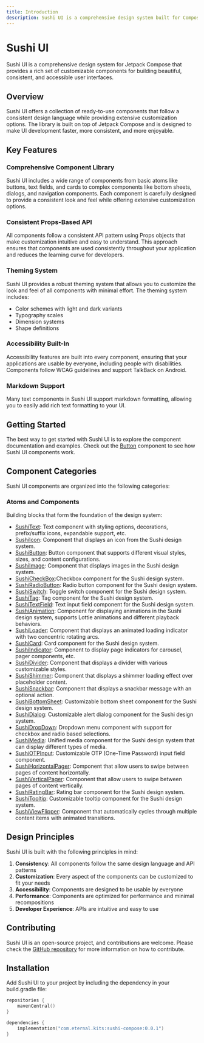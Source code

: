 ```yaml
---
title: Introduction
description: Sushi UI is a comprehensive design system built for Compose Multiplatform applications with a focus on consistency, customization, and accessibility.
---
```


# Sushi UI

Sushi UI is a comprehensive design system for Jetpack Compose that provides a rich set of
customizable components for building beautiful, consistent, and accessible user interfaces.

## Overview

Sushi UI offers a collection of ready-to-use components that follow a consistent design language
while providing extensive customization options. The library is built on top of Jetpack Compose and
is designed to make UI development faster, more consistent, and more enjoyable.

## Key Features

### Comprehensive Component Library

Sushi UI includes a wide range of components from basic atoms like buttons, text fields, and cards
to complex components like bottom sheets, dialogs, and navigation components. Each component is
carefully designed to provide a consistent look and feel while offering extensive customization
options.

### Consistent Props-Based API

All components follow a consistent API pattern using Props objects that make customization intuitive
and easy to understand. This approach ensures that components are used consistently throughout your
application and reduces the learning curve for developers.

### Theming System

Sushi UI provides a robust theming system that allows you to customize the look and feel of all
components with minimal effort. The theming system includes:

- Color schemes with light and dark variants
- Typography scales
- Dimension systems
- Shape definitions

### Accessibility Built-In

Accessibility features are built into every component, ensuring that your applications are usable by
everyone, including people with disabilities. Components follow WCAG guidelines and support TalkBack
on Android.

### Markdown Support

Many text components in Sushi UI support markdown formatting, allowing you to easily add rich text
formatting to your UI.

## Getting Started

The best way to get started with Sushi UI is to explore the component documentation and examples.
Check out the [Button](sushibutton.md) component to see how Sushi UI components work.

## Component Categories

Sushi UI components are organized into the following categories:

### Atoms and Components

Building blocks that form the foundation of the design system:

- [SushiText](sushitext.md): Text component with styling options, decorations, prefix/suffix icons, expandable support, etc.
- [SushiIcon](sushiicon.md): Component that displays an icon from the Sushi design system.
- [SushiButton](sushibutton.md): Button component that supports different visual styles, sizes, and content configurations.
- [SushiImage](sushiimage.md): Component that displays images in the Sushi design system.
- [SushiCheckBox](sushicheckbox.md):Checkbox component for the Sushi design system.
- [SushiRadioButton](sushiradiobutton.md): Radio button component for the Sushi design system.
- [SushiSwitch](sushiswitch.md): Toggle switch component for the Sushi design system.
- [SushiTag](sushitag.md): Tag component for the Sushi design system.
- [SushiTextField](sushitextfield.md): Text input field component for the Sushi design system.
- [SushiAnimation](sushianimation.md): Component for displaying animations in the Sushi design system, supports Lottie animations and different playback behaviors.
- [SushiLoader](sushiloader.md): Component that displays an animated loading indicator with two concentric rotating arcs.
- [SushiCard](sushicard.md): Card component for the Sushi design system.
- [SushiIndicator](sushiindicator.md): Component to display page indicators for carousel, pager components, etc.
- [SushiDivider](sushidivider.md): Component that displays a divider with various customizable styles.
- [SushiShimmer](sushishimmer.md): Component that displays a shimmer loading effect over placeholder content.
- [SushiSnackbar](sushisnackbar.md): Component that displays a snackbar message with an optional action.
- [SushiBottomSheet](sushibottomsheet.md): Customizable bottom sheet component for the Sushi design system.
- [SushiDialog](sushidialog.md): Customizable alert dialog component for the Sushi design system.
- [SushiDropDown](sushidropdown.md): Dropdown menu component with support for checkbox and radio based selections.
- [SushiMedia](sushimedia.md): Unified media component for the Sushi design system that can display different types of media.
- [SushiOTPInput](sushiotpinput.md): Customizable OTP (One-Time Password) input field component.
- [SushiHorizontalPager](sushihorizontalpager.md): Component that allow users to swipe between pages of content horizontally.
- [SushiVerticalPager](sushiverticalpager.md): Component that allow users to swipe between pages of content vertically.
- [SushiRatingBar](sushiratingbar.md): Rating bar component for the Sushi design system.
- [SushiTooltip](sushitooltip.md): Customizable tooltip component for the Sushi design system.
- [SushiViewFlipper](sushiviewflipper.md): Component that automatically cycles through multiple content items with animated transitions.

[//]: # (### todox: Utilities)

[//]: # ()
[//]: # ()
[//]: # (Helper components and modifiers that enhance the user experience:)

[//]: # ()
[//]: # ()
[//]: # (- [Scrollbars]&#40;scrollarea.md&#41;: Components for indicating scroll position)

[//]: # ()
[//]: # (- [Progress Indicator]&#40;progressindicator.md&#41;: Components for showing loading or progress)

[//]: # (- [Separator]&#40;separators.md&#41;: Visual dividers between content sections)

## Design Principles

Sushi UI is built with the following principles in mind:

1. **Consistency**: All components follow the same design language and API patterns
2. **Customization**: Every aspect of the components can be customized to fit your needs
3. **Accessibility**: Components are designed to be usable by everyone
4. **Performance**: Components are optimized for performance and minimal recompositions
5. **Developer Experience**: APIs are intuitive and easy to use

## Contributing

Sushi UI is an open-source project, and contributions are welcome. Please check
the [GitHub repository](https://github.com/Zomato/sushi-compose) for more information on how to
contribute.

## Installation

Add Sushi UI to your project by including the dependency in your build.gradle file:
```kotlin title="build.gradle.kts"
repositories {
    mavenCentral()
}

dependencies {
    implementation("com.eternal.kits:sushi-compose:0.0.1")
}
```